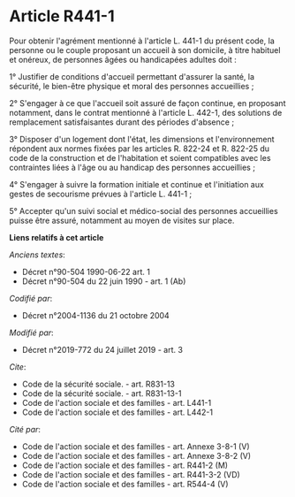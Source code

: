# Article R441-1

Pour obtenir l'agrément mentionné à l'article L. 441-1 du présent code, la personne ou le couple proposant un accueil à son
domicile, à titre habituel et onéreux, de personnes âgées ou handicapées adultes doit :

1° Justifier de conditions d'accueil permettant d'assurer la santé, la sécurité, le bien-être physique et moral des personnes
accueillies ;

2° S'engager à ce que l'accueil soit assuré de façon continue, en proposant notamment, dans le contrat mentionné à l'article
L. 442-1, des solutions de remplacement satisfaisantes durant des périodes d'absence ;

3° Disposer d'un logement dont l'état, les dimensions et l'environnement répondent aux normes fixées par les articles R.
822-24 et R. 822-25 du code de la construction et de l'habitation et soient compatibles avec les contraintes liées à l'âge ou
au handicap des personnes accueillies ;

4° S'engager à suivre la formation initiale et continue et l'initiation aux gestes de secourisme prévues à l'article L.
441-1 ;

5° Accepter qu'un suivi social et médico-social des personnes accueillies puisse être assuré, notamment au moyen de visites
sur place.

**Liens relatifs à cet article**

_Anciens textes_:

  - Décret n°90-504 1990-06-22 art. 1
  - Décret n°90-504 du 22 juin 1990 - art. 1 (Ab)

_Codifié par_:

  - Décret n°2004-1136 du 21 octobre 2004

_Modifié par_:

  - Décret n°2019-772 du 24 juillet 2019 - art. 3

_Cite_:

  - Code de la sécurité sociale. - art. R831-13
  - Code de la sécurité sociale. - art. R831-13-1
  - Code de l'action sociale et des familles - art. L441-1
  - Code de l'action sociale et des familles - art. L442-1

_Cité par_:

  - Code de l'action sociale et des familles - art. Annexe 3-8-1 (V)
  - Code de l'action sociale et des familles - art. Annexe 3-8-2 (V)
  - Code de l'action sociale et des familles - art. R441-2 (M)
  - Code de l'action sociale et des familles - art. R441-3-2 (VD)
  - Code de l'action sociale et des familles - art. R544-4 (V)
